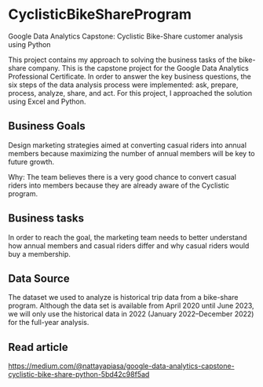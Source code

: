 # CyclisticBikeShareProgram
Google Data Analytics Capstone: Cyclistic Bike-Share customer analysis using Python

This project contains my approach to solving the business tasks of the bike-share company. This is the capstone project for the Google Data Analytics Professional Certificate. In order to answer the key business questions, the six steps of the data analysis process were implemented: ask, prepare, process, analyze, share, and act. For this project, I approached the solution using Excel and Python.

## Business Goals
Design marketing strategies aimed at converting casual riders into annual members because maximizing the number of annual members will be key to future growth.

Why: The team believes there is a very good chance to convert casual riders into members because they are already aware of the Cyclistic program.

## Business tasks
In order to reach the goal, the marketing team needs to better understand how annual members and casual riders differ and why casual riders would buy a membership.

## Data Source
The dataset we used to analyze is historical trip data from a bike-share program. Although the data set is available from April 2020 until June 2023, we will only use the historical data in 2022 (January 2022–December 2022) for the full-year analysis.

## Read article
https://medium.com/@nattayapiasa/google-data-analytics-capstone-cyclistic-bike-share-python-5bd42c98f5ad
